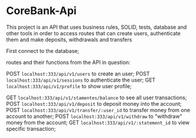 # CoreBank-Api
 This project is an API that uses business rules, SOLID, tests, database and other tools in order to access routes that can create users, authenticate them and make deposits, withdrawals and transfers

  First connect to the database;

  routes and their functions from the API in question:

  POST ```localhost:333/api/v1/users``` to create an user;
  POST ```localhost:333/api/v1/sessions``` to authenticate the user;
  GET ```localhost:333/api/v1/profile``` to show user profile;
  
  GET ```localhost:333/api/v1/stamentes/balance``` to see all user transactions;
  POST ```localhost:333/api/v1/deposit``` to deposit money into the account;
  POST ```localhost:333/api/v1/transfer/:user_id``` to transfer money from one account to another;
  POST ```localhost:333/api/v1/withdraw``` to "withdraw" money from the account;
  GET ```localhost:333/api/v1/:statement_id``` to view specific transaction;


